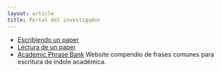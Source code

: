 ```yaml
---
layout: article
title: Portal del investigador
---
```

-   [Escribiendo un paper](escribiendo-un-paper.md)
-   [Lectura de un paper](lectura-de-un-paper.md)
-   [Academic Phrase Bank](http://www.phrasebank.manchester.ac.uk/) Website compendio de frases comunes para escritura de índole académica.

